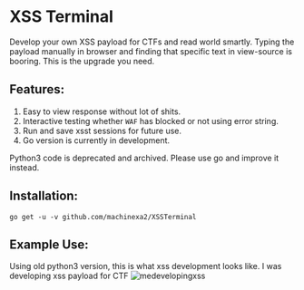 # XSS Terminal

Develop your own XSS payload for CTFs and read world smartly. Typing the payload manually in browser and finding that specific text in view-source is booring. This is the upgrade you need.

## Features:
1. Easy to view response without lot of shits.
2. Interactive testing whether `WAF` has blocked or not using error string.
3. Run and save xsst sessions for future use.
4. Go version is currently in development.

Python3 code is deprecated and archived. Please use go and improve it instead.

## Installation:
`go get -u -v github.com/machinexa2/XSSTerminal`

## Example Use:
Using old python3 version, this is what xss development looks like. I was developing xss payload for CTF
![medevelopingxss](https://cdn.discordapp.com/attachments/741721459520438396/751493373587750962/unknown.png)
